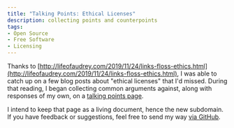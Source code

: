 ```yaml
---
title: "Talking Points: Ethical Licenses"
description: collecting points and counterpoints
tags:
- Open Source
- Free Software
- Licensing
---
```


Thanks to [http://lifeofaudrey.com/2019/11/24/links-floss-ethics.html](http://lifeofaudrey.com/2019/11/24/links-floss-ethics.html), I was able to catch up on a few blog posts about "ethical licenses" that I'd missed.   During that reading, I began collecting common arguments against, along with responses of my own, on a [talking points page](https://talkingpoints.kemitchell.com/ethical-licenses.html).

I intend to keep that page as a living document, hence the new subdomain.  If you have feedback or suggestions, feel free to send my way [via GitHub](https://talkingpoints.kemitchell.com/ethical-licenses.html).
